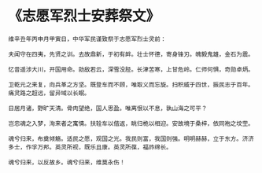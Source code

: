 # 《志愿军烈士安葬祭文》

    维辛丑年丙申月甲寅日，中华军民谨致祭于志愿军烈士灵前：  
    
    夫闻守在四夷，先贤之训。去故鼎新，于初有衅。壮士怀德，寄身锋刃。魄毅鬼雄，金石为震。  
    
    忆昔遥涉大川，开国用命。勍敌若云，深雪没胫。长津苦寒，上甘危岭。仁师何惧，奇勋卓炳。  
    
    卫乾元之来复，向兵革之方坚。既登车而不顾，唯取义而忘旋。扫积威于四世，振民志于百年。痛灵路之超远，留异域以长眠。  
    
    日居月诸，野旷天清。骨肉望绝，国人思盈。唯离恨以不息，孰山海之可平？

    岂忠魂之入梦，洵来者之寓情。扶辁车以偕返，眺归桅以相迎。安故境于桑梓，依同袍之坟茔。  
    
    魂兮归来，布奠倾觞。适民之愿，观国之光。我民则富，我国则强。明明赫赫，立于东方。济济多士，作孚万邦。英灵所视，既乐且康。英灵所葆，福祚绵长。

    魂兮归来，以反故乡。魂兮归来，维莫永伤！
